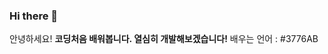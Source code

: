 ### Hi there 👋

안녕하세요!
**코딩처음 배워봅니다. 열심히 개발해보겠습니다!**
배우는 언어 : #3776AB

<!--
**doondoon1994/do#3776ABondoon1994** is a ✨ _special_ ✨ repository because its `README.md` (this file) appears on your GitHub profile.

Here are some ideas to get you started:

- 🔭 I’m currently working on ...
- 🌱 I’m currently learning ...
- 👯 I’m looking to collaborate on ...
- 🤔 I’m looking for help with ...
- 💬 Ask me about ...
- 📫 How to reach me: ...
- 😄 Pronouns: ...
- ⚡ Fun fact: ...
-->
